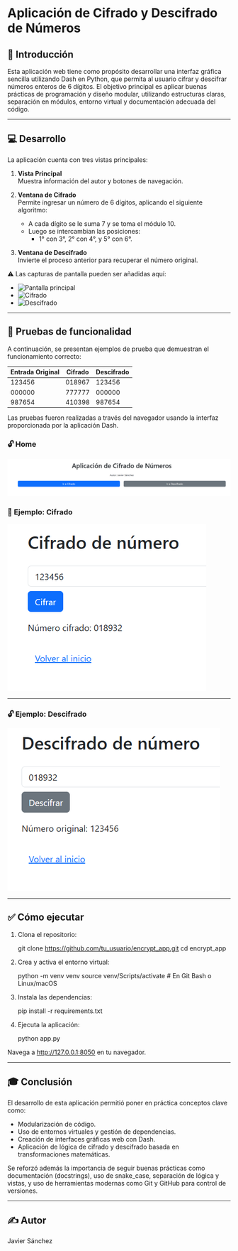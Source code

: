 # Aplicación de Cifrado y Descifrado de Números

## 📌 Introducción

Esta aplicación web tiene como propósito desarrollar una interfaz gráfica sencilla utilizando Dash en Python, que permita al usuario cifrar y descifrar números enteros de 6 dígitos. El objetivo principal es aplicar buenas prácticas de programación y diseño modular, utilizando estructuras claras, separación en módulos, entorno virtual y documentación adecuada del código.

---

## 💻 Desarrollo

La aplicación cuenta con tres vistas principales:

1. **Vista Principal**  
   Muestra información del autor y botones de navegación.

2. **Ventana de Cifrado**  
   Permite ingresar un número de 6 dígitos, aplicando el siguiente algoritmo:
   - A cada dígito se le suma 7 y se toma el módulo 10.
   - Luego se intercambian las posiciones:
     - 1° con 3°, 2° con 4°, y 5° con 6°.

3. **Ventana de Descifrado**  
   Invierte el proceso anterior para recuperar el número original.

⚠️ Las capturas de pantalla pueden ser añadidas aquí:
- ![Pantalla principal](./screenshots/main_view.png)
- ![Cifrado](./screenshots/encrypt_view.png)
- ![Descifrado](./screenshots/decrypt_view.png)

---

## 🧪 Pruebas de funcionalidad

A continuación, se presentan ejemplos de prueba que demuestran el funcionamiento correcto:

| Entrada Original | Cifrado | Descifrado |
|------------------|---------|------------|
| 123456           | 018967  | 123456     |
| 000000           | 777777  | 000000     |
| 987654           | 410398  | 987654     |

Las pruebas fueron realizadas a través del navegador usando la interfaz proporcionada por la aplicación Dash.

### 🔓 Home

![Home](./screenshots/home.png)


### 🧪 Ejemplo: Cifrado

![Cifrado funcionando](./screenshots/cifrado.png)

---

### 🔓 Ejemplo: Descifrado

![Descifrado funcionando](./screenshots/descifrado.png)


---

## ✅ Cómo ejecutar

1. Clona el repositorio:

    git clone https://github.com/tu_usuario/encrypt_app.git
    cd encrypt_app

2. Crea y activa el entorno virtual:

    python -m venv venv
    source venv/Scripts/activate  # En Git Bash o Linux/macOS

3. Instala las dependencias:

    pip install -r requirements.txt

4. Ejecuta la aplicación:

    python app.py

Navega a http://127.0.0.1:8050 en tu navegador.

---

## 🎓 Conclusión

El desarrollo de esta aplicación permitió poner en práctica conceptos clave como:
- Modularización de código.
- Uso de entornos virtuales y gestión de dependencias.
- Creación de interfaces gráficas web con Dash.
- Aplicación de lógica de cifrado y descifrado basada en transformaciones matemáticas.

Se reforzó además la importancia de seguir buenas prácticas como documentación (docstrings), uso de snake_case, separación de lógica y vistas, y uso de herramientas modernas como Git y GitHub para control de versiones.

---

## ✍️ Autor

Javier Sánchez  
